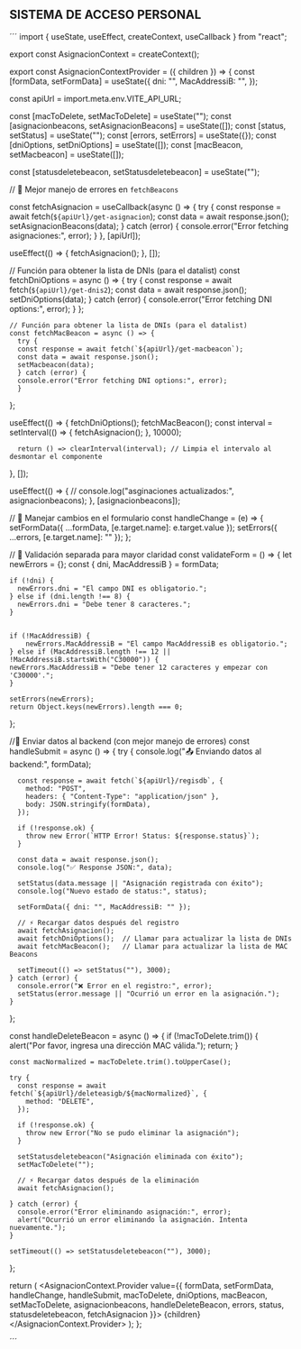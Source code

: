 ## SISTEMA DE ACCESO PERSONAL


´´´
import { useState, useEffect, createContext, useCallback } from "react";

export const AsignacionContext = createContext();

export const AsignacionContextProvider = ({ children }) => {
  const [formData, setFormData] = useState({
    dni: "",
    MacAddressiB: "",
  });

  const apiUrl = import.meta.env.VITE_API_URL;

  const [macToDelete, setMacToDelete] = useState("");
  const [asignacionbeacons, setAsignacionBeacons] = useState([]); 
  const [status, setStatus] = useState("");
  const [errors, setErrors] = useState({});
  const [dniOptions, setDniOptions] = useState([]);
  const [macBeacon, setMacbeacon] = useState([]);

  const [statusdeletebeacon, setStatusdeletebeacon] = useState("");

  // 🚀 Mejor manejo de errores en `fetchBeacons`
  
  const fetchAsignacion = useCallback(async () => {
    try {
      const response = await fetch(`${apiUrl}/get-asignacion`);
      const data = await response.json();
      setAsignacionBeacons(data);
    } catch (error) {
      console.error("Error fetching asignaciones:", error);
    }
  }, [apiUrl]);
  
  useEffect(() => {
    fetchAsignacion();
  }, []);
  


  // Función para obtener la lista de DNIs (para el datalist)
  const fetchDniOptions = async () => {
      try {
      const response = await fetch(`${apiUrl}/get-dnis2`);
      const data = await response.json();
      setDniOptions(data);
      } catch (error) {
      console.error("Error fetching DNI options:", error);
      }
  };

    // Función para obtener la lista de DNIs (para el datalist)
    const fetchMacBeacon = async () => {
      try {
      const response = await fetch(`${apiUrl}/get-macbeacon`);
      const data = await response.json();
      setMacbeacon(data);
      } catch (error) {
      console.error("Error fetching DNI options:", error);
      }
  };

  useEffect(() => {
      fetchDniOptions();
      fetchMacBeacon();
      const interval = setInterval(() => {
        fetchAsignacion();
      }, 10000); 
    
      return () => clearInterval(interval); // Limpia el intervalo al desmontar el componente
  }, []);

  useEffect(() => {
    // console.log("asginaciones actualizados:", asignacionbeacons);
  }, [asignacionbeacons]);

  // 📌 Manejar cambios en el formulario
  const handleChange = (e) => {
    setFormData({ ...formData, [e.target.name]: e.target.value });
    setErrors({ ...errors, [e.target.name]: "" });
  };

  // 📌 Validación separada para mayor claridad
  const validateForm = () => {
    let newErrors = {};
    const { dni, MacAddressiB } = formData;

    if (!dni) {
      newErrors.dni = "El campo DNI es obligatorio.";
    } else if (dni.length !== 8) {
      newErrors.dni = "Debe tener 8 caracteres.";
    }
    

    if (!MacAddressiB) {
        newErrors.MacAddressiB = "El campo MacAddressiB es obligatorio.";
    } else if (MacAddressiB.length !== 12 || !MacAddressiB.startsWith("C30000")) {
    newErrors.MacAddressiB = "Debe tener 12 caracteres y empezar con 'C30000'.";
    }

    setErrors(newErrors);
    return Object.keys(newErrors).length === 0;
  };

  //📌 Enviar datos al backend (con mejor manejo de errores)
  const handleSubmit = async () => {
    try {
      console.log("📤 Enviando datos al backend:", formData);
  
      const response = await fetch(`${apiUrl}/regisdb`, {
        method: "POST",
        headers: { "Content-Type": "application/json" },
        body: JSON.stringify(formData),
      });
  
      if (!response.ok) {
        throw new Error(`HTTP Error! Status: ${response.status}`);
      }
  
      const data = await response.json();
      console.log("✅ Response JSON:", data);
  
      setStatus(data.message || "Asignación registrada con éxito");
      console.log("Nuevo estado de status:", status);
  
      setFormData({ dni: "", MacAddressiB: "" });
  
      // ⚡ Recargar datos después del registro
      await fetchAsignacion();
      await fetchDniOptions();  // Llamar para actualizar la lista de DNIs
      await fetchMacBeacon();   // Llamar para actualizar la lista de MAC Beacons
  
      setTimeout(() => setStatus(""), 3000);
    } catch (error) {
      console.error("❌ Error en el registro:", error);
      setStatus(error.message || "Ocurrió un error en la asignación.");
    }
  };
  

  const handleDeleteBeacon = async () => {
    if (!macToDelete.trim()) {
      alert("Por favor, ingresa una dirección MAC válida.");
      return;
    }
  
    const macNormalized = macToDelete.trim().toUpperCase();
  
    try {
      const response = await fetch(`${apiUrl}/deleteasigb/${macNormalized}`, {
        method: "DELETE",
      });
  
      if (!response.ok) {
        throw new Error("No se pudo eliminar la asignación");
      }
  
      setStatusdeletebeacon("Asignación eliminada con éxito");
      setMacToDelete("");
  
      // ⚡ Recargar datos después de la eliminación
      await fetchAsignacion();
  
    } catch (error) {
      console.error("Error eliminando asignación:", error);
      alert("Ocurrió un error eliminando la asignación. Intenta nuevamente.");
    }
  
    setTimeout(() => setStatusdeletebeacon(""), 3000);
  };
  
  return (
    <AsignacionContext.Provider value={{ 
        formData, 
        setFormData, 
        handleChange, 
        handleSubmit,
        macToDelete,
        dniOptions,
        macBeacon,
        setMacToDelete, 
        asignacionbeacons,
        handleDeleteBeacon, 
        errors, 
        status,
        statusdeletebeacon,
        fetchAsignacion
      }}>
      {children}
    </AsignacionContext.Provider>
  );
};

´´´